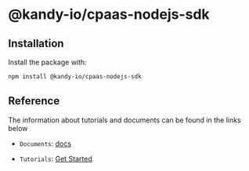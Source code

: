 # @kandy-io/cpaas-nodejs-sdk

## Installation

Install the package with:

```bash
npm install @kandy-io/cpaas-nodejs-sdk
```

## Reference

The information about tutorials and documents can be found in the links below

* `Documents`: [docs](https://kandy-io.github.io/kandy-cpaas-nodejs-sdk/docs)

* `Tutorials`:  [Get Started](https://Kandy-IO.github.io/kandy-cpaas-nodejs-sdk/tutorials/?KANDY=Kandy&KANDYFQDN=oauth-cpaas.att.com#/GetStarted)
